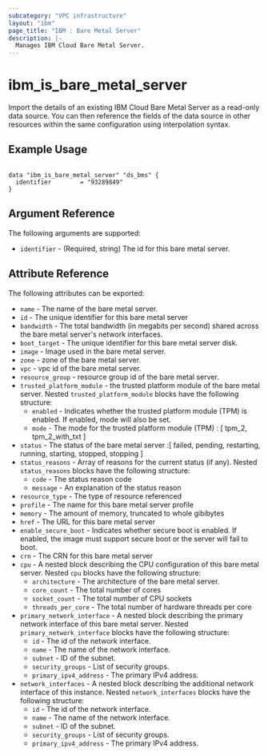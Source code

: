 ```yaml
---
subcategory: "VPC infrastructure"
layout: "ibm"
page_title: "IBM : Bare Metal Server"
description: |-
  Manages IBM Cloud Bare Metal Server.
---
```


# ibm\_is_bare_metal_server

Import the details of an existing IBM Cloud Bare Metal Server as a read-only data source. You can then reference the fields of the data source in other resources within the same configuration using interpolation syntax.


## Example Usage

```hcl

data "ibm_is_bare_metal_server" "ds_bms" {
  identifier        = "93289849"
}

```

## Argument Reference

The following arguments are supported:

* `identifier` - (Required, string) The id for this bare metal server.

## Attribute Reference

The following attributes can be exported:

* `name` - The name of the bare metal server.
* `id` - The unique identifier for this bare metal server
* `bandwidth` - The total bandwidth (in megabits per second) shared across the bare metal server's network interfaces.
* `boot_target` - The unique identifier for this bare metal server disk.
* `image` - Image used in the bare metal server.
* `zone` - zone of the bare metal server.
* `vpc` - vpc id of the bare metal server.
* `resource_group` - resource group id of the bare metal server.
* `trusted_platform_module` - the trusted platform module of the bare metal server.
  Nested `trusted_platform_module` blocks have the following structure:
  * `enabled` - Indicates whether the trusted platform module (TPM) is enabled. If enabled, mode will also be set.
  * `mode` - The mode for the trusted platform module (TPM) : [ tpm_2, tpm_2_with_txt ]
* `status` - The status of the bare metal server :[ failed, pending, restarting, running, starting, stopped, stopping ]
* `status_reasons` - Array of reasons for the current status (if any).
Nested `status_reasons` blocks have the following structure:
  * `code` - The status reason code
  * `message` - An explanation of the status reason
* `resource_type` - The type of resource referenced
* `profile` - The name for this bare metal server profile
* `memory` - The amount of memory, truncated to whole gibibytes
* `href` - The URL for this bare metal server
* `enable_secure_boot` - Indicates whether secure boot is enabled. If enabled, the image must support secure boot or the server will fail to boot.
* `crn` - The CRN for this bare metal server
* `cpu` - A nested block describing the CPU configuration of this bare metal server.
Nested `cpu` blocks have the following structure:
  * `architecture` - The architecture of the bare metal server.
  * `core_count` - The total number of cores
  * `socket_count` - The total number of CPU sockets
  * `threads_per_core` - The total number of hardware threads per core
* `primary_network_interface` - A nested block describing the primary network interface of this bare metal server.
Nested `primary_network_interface` blocks have the following structure:
  * `id` - The id of the network interface.
  * `name` - The name of the network interface.
  * `subnet` -  ID of the subnet.
  * `security_groups` -  List of security groups.
  * `primary_ipv4_address` - The primary IPv4 address.
* `network_interfaces` - A nested block describing the additional network interface of this instance.
Nested `network_interfaces` blocks have the following structure:
  * `id` - The id of the network interface.
  * `name` - The name of the network interface.
  * `subnet` -  ID of the subnet.
  * `security_groups` -  List of security groups.
  * `primary_ipv4_address` - The primary IPv4 address.

